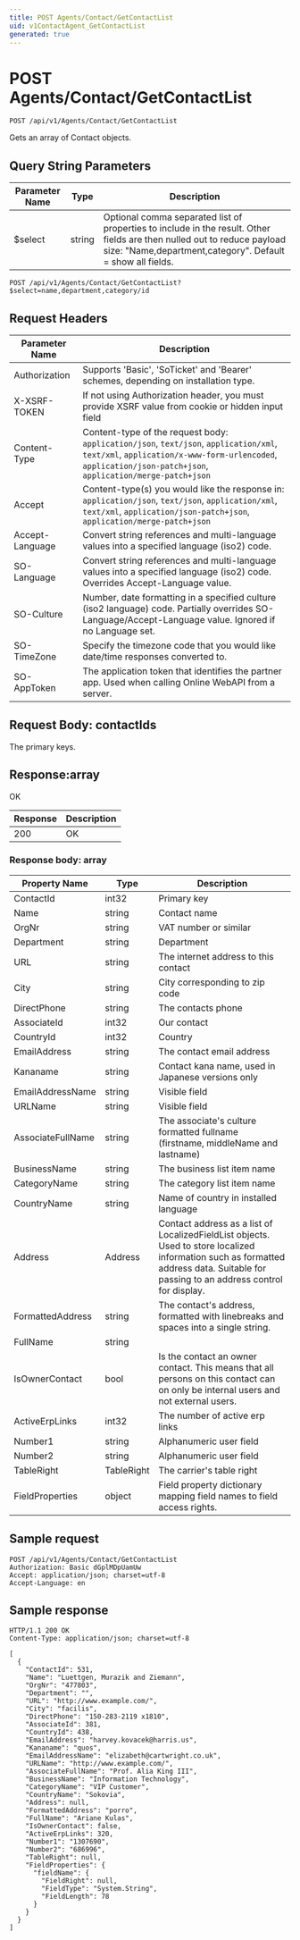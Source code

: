```yaml
---
title: POST Agents/Contact/GetContactList
uid: v1ContactAgent_GetContactList
generated: true
---
```


# POST Agents/Contact/GetContactList

```http
POST /api/v1/Agents/Contact/GetContactList
```

Gets an array of Contact objects.







## Query String Parameters

| Parameter Name | Type |  Description |
|----------------|------|--------------|
| $select | string |  Optional comma separated list of properties to include in the result. Other fields are then nulled out to reduce payload size: "Name,department,category". Default = show all fields. |

```http
POST /api/v1/Agents/Contact/GetContactList?$select=name,department,category/id
```


## Request Headers

| Parameter Name | Description |
|----------------|-------------|
| Authorization  | Supports 'Basic', 'SoTicket' and 'Bearer' schemes, depending on installation type. |
| X-XSRF-TOKEN   | If not using Authorization header, you must provide XSRF value from cookie or hidden input field |
| Content-Type | Content-type of the request body: `application/json`, `text/json`, `application/xml`, `text/xml`, `application/x-www-form-urlencoded`, `application/json-patch+json`, `application/merge-patch+json` |
| Accept         | Content-type(s) you would like the response in: `application/json`, `text/json`, `application/xml`, `text/xml`, `application/json-patch+json`, `application/merge-patch+json` |
| Accept-Language | Convert string references and multi-language values into a specified language (iso2) code. |
| SO-Language | Convert string references and multi-language values into a specified language (iso2) code. Overrides Accept-Language value. |
| SO-Culture | Number, date formatting in a specified culture (iso2 language) code. Partially overrides SO-Language/Accept-Language value. Ignored if no Language set. |
| SO-TimeZone | Specify the timezone code that you would like date/time responses converted to. |
| SO-AppToken | The application token that identifies the partner app. Used when calling Online WebAPI from a server. |

## Request Body: contactIds 

The primary keys. 


## Response:array

OK

| Response | Description |
|----------------|-------------|
| 200 | OK |

### Response body: array

| Property Name | Type |  Description |
|----------------|------|--------------|
| ContactId | int32 | Primary key |
| Name | string | Contact name |
| OrgNr | string | VAT number or similar |
| Department | string | Department |
| URL | string | The internet address to this contact |
| City | string | City corresponding to zip code |
| DirectPhone | string | The contacts phone |
| AssociateId | int32 | Our contact |
| CountryId | int32 | Country |
| EmailAddress | string | The contact email address |
| Kananame | string | Contact kana name, used in Japanese versions only |
| EmailAddressName | string | Visible field |
| URLName | string | Visible field |
| AssociateFullName | string | The associate's culture formatted fullname (firstname, middleName and lastname) |
| BusinessName | string | The business list item name |
| CategoryName | string | The category list item name |
| CountryName | string | Name of country in installed language |
| Address | Address | Contact address as  a list of LocalizedFieldList objects. Used to store localized information such as formatted address data. Suitable for passing to an address control for display. |
| FormattedAddress | string | The contact's address, formatted with linebreaks and spaces into a single string. |
| FullName | string |  |
| IsOwnerContact | bool | Is the contact an owner contact.  This means that all persons on this contact can on only be internal users and not external users. |
| ActiveErpLinks | int32 | The number of active erp links |
| Number1 | string | Alphanumeric user field |
| Number2 | string | Alphanumeric user field |
| TableRight | TableRight | The carrier's table right |
| FieldProperties | object | Field property dictionary mapping field names to field access rights. |

## Sample request

```http!
POST /api/v1/Agents/Contact/GetContactList
Authorization: Basic dGplMDpUamUw
Accept: application/json; charset=utf-8
Accept-Language: en
```

## Sample response

```http_
HTTP/1.1 200 OK
Content-Type: application/json; charset=utf-8

[
  {
    "ContactId": 531,
    "Name": "Luettgen, Murazik and Ziemann",
    "OrgNr": "477803",
    "Department": "",
    "URL": "http://www.example.com/",
    "City": "facilis",
    "DirectPhone": "150-283-2119 x1810",
    "AssociateId": 381,
    "CountryId": 438,
    "EmailAddress": "harvey.kovacek@harris.us",
    "Kananame": "quos",
    "EmailAddressName": "elizabeth@cartwright.co.uk",
    "URLName": "http://www.example.com/",
    "AssociateFullName": "Prof. Alia King III",
    "BusinessName": "Information Technology",
    "CategoryName": "VIP Customer",
    "CountryName": "Sokovia",
    "Address": null,
    "FormattedAddress": "porro",
    "FullName": "Ariane Kulas",
    "IsOwnerContact": false,
    "ActiveErpLinks": 320,
    "Number1": "1307690",
    "Number2": "686996",
    "TableRight": null,
    "FieldProperties": {
      "fieldName": {
        "FieldRight": null,
        "FieldType": "System.String",
        "FieldLength": 78
      }
    }
  }
]
```